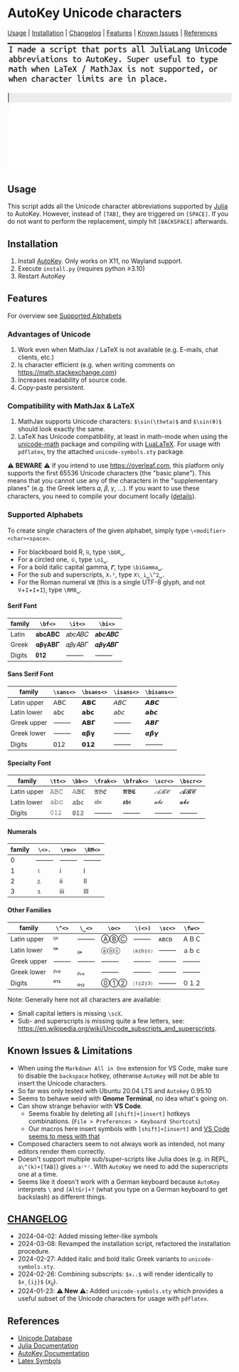 # AutoKey Unicode characters

[Usage](#usage) | [Installation](#installation) | [Changelog](#changelog) | [Features](#features) | [Known Issues](#known-issues--limitations) | [References](#references)

![demo](demo.gif)

## Usage

This script adds all the Unicode character abbreviations supported by [Julia](https://docs.julialang.org/en/v1/manual/unicode-input/#Unicode-Input) to AutoKey. However, instead of `[TAB]`, they are triggered on `[SPACE]`. If you do not want to perform the replacement, simply hit `[BACKSPACE]` afterwards.

## Installation

1. Install [AutoKey](https://github.com/autokey/autokey). Only works on X11, no Wayland support.
2. Execute `install.py` (requires python ≥3.10)
3. Restart AutoKey

## Features

For overview see [Supported Alphabets](#supported-alphabets)

### Advantages of Unicode

1. Work even when MathJax / LaTeX is not available (e.g. E-mails, chat clients, etc.)
2. Is character efficient (e.g. when writing comments on <https://math.stackexchange.com>)
3. Increases readability of source code.
4. Copy-paste persistent.

### Compatibility with MathJax & LaTeX

1. MathJax supports Unicode characters: `$\sin(\theta)$` and `$\sin(θ)$` should look exactly the same.
2. LaTeX has Unicode compatibility, at least in math-mode when using the [unicode-math](https://github.com/wspr/unicode-math) package and compiling with [LuaLaTeX](http://www.luatex.org/). For usage with `pdflatex`, try the attached `unicode-symbols.sty` package.

⚠️ **BEWARE** ⚠️ If you intend to use <https://overleaf.com>,
this platform only supports the first 65536 Unicode characters
(the "basic plane"). This means that you cannot use any of the characters in the "supplementary planes"
(e.g. the Greek letters 𝛼, 𝛽, 𝛾, …). If you want to use these characters, you need to compile your document locally
([details](https://www.overleaf.com/learn/how-to/What_file_encodings_and_line_endings_should_I_use%3F#Invalid/Unsupported_Characters)).

### Supported Alphabets

To create single characters of the given alphabet, simply type `\<modifier><char><space>`.

- For blackboard bold R, `ℝ`, type `\bbR␣`.
- For a circled one, `①`, type `\o1␣`.
- For a bold italic capital gamma, `𝜞`, type `\biGamma␣`.
- For the sub and superscripts, `Xᵢ²`, type `X\_i␣\^2␣`.
- For the Roman numeral `Ⅷ` (this is a single UTF-8 glyph, and not `V`+`I`+`I`+`I`), type `\RM8␣`.

#### Serif Font

| family | `\bf<>` | `\it<>` | `\bi<>` |
|---|---|---|---|
| Latin | 𝐚𝐛𝐜𝐀𝐁𝐂      | 𝑎𝑏𝑐𝐴𝐵𝐶      | 𝒂𝒃𝒄𝑨𝑩𝑪      |
| Greek | 𝛂𝛃𝛄𝚨𝚩𝚪      | 𝛼𝛽𝛾𝛢𝛣𝛤      | 𝜶𝜷𝜸𝜜𝜝𝜞      |
| Digits | 𝟎𝟏𝟐   | ⸻ | ⸻ |

#### Sans Serif Font

| family | `\sans<>` | `\bsans<>` | `\isans<>` | `\bisans<>` |
|---|---|---|---|---|
| Latin upper | 𝖠𝖡𝖢   | 𝗔𝗕𝗖   | 𝘈𝘉𝘊   | 𝘼𝘽𝘾   |
| Latin lower | 𝖺𝖻𝖼   | 𝗮𝗯𝗰   | 𝘢𝘣𝘤   | 𝙖𝙗𝙘   |
| Greek upper | ⸻ | 𝝖𝝗𝝘   | ⸻ | 𝞐𝞑𝞒   |
| Greek lower | ⸻ | 𝝰𝝱𝝲   | ⸻ | 𝞪𝞫𝞬   |
| Digits | 𝟢𝟣𝟤   | 𝟬𝟭𝟮   | ⸻ | ⸻ |

#### Specialty Font

| family | `\tt<>` | `\bb<>` | `\frak<>` | `\bfrak<>` | `\scr<>` | `\bscr<>` |
|---|---|---|---|---|---|---|
| Latin upper | 𝙰𝙱𝙲   | 𝔸𝔹ℂ  | 𝔄𝔅ℭ  | 𝕬𝕭𝕮   | 𝒜ℬ𝒞  | 𝓐𝓑𝓒   |
| Latin lower | 𝚊𝚋𝚌   | 𝕒𝕓𝕔   | 𝔞𝔟𝔠   | 𝖆𝖇𝖈   | 𝒶𝒷𝒸   | 𝓪𝓫𝓬   |
| Digits | 𝟶𝟷𝟸   | 𝟘𝟙𝟚   | ⸻ | ⸻ | ⸻ | ⸻ |

#### Numerals

| family | `\<>.` | `\rm<>` | `\RM<>` |
|---|---|---|---|
| 0 | ⸻ | ⸻ | ⸻ |
| 1 | ⒈ | ⅰ | Ⅰ |
| 2 | ⒉ | ⅱ | Ⅱ |
| 3 | ⒊ | ⅲ | Ⅲ |

#### Other Families

| family | `\^<>` | `\_<>` | `\o<>` | `\(<>)` | `\sc<>` | `\fw<>` |
|---|---|---|---|---|---|---|
| Latin upper | ᴵᴶᴷ | ⸻ | ⒶⒷⒸ | ⸻ | ᴀʙᴄᴅ | ＡＢＣ |
| Latin lower | ⁱʲᵏ | ᵢⱼₖ | ⓐⓑⓒ | ⒜⒝⒞ | ⸻ | ａｂｃ |
| Greek upper | ⸻ | ⸻ | ⸻ | ⸻ | ⸻ | ⸻ |
| Greek lower | ᵝᵞᵠ | ᵦᵧᵩ | ⸻ | ⸻ | ⸻ | ⸻ |
| Digits | ⁰¹² | ₀₁₂ | ⓪①② | ⑴⑵⑶ | ⸻ | ０１２ |

Note: Generally here not all characters are available:

- Small capital letters is missing `\scX`.
- Sub- and superscripts is missing quite a few letters, see: <https://en.wikipedia.org/wiki/Unicode_subscripts_and_superscripts>.

## Known Issues & Limitations

- When using the `Markdown All in One` extension for VS Code, make sure to disable the `backspace` hotkey, otherwise `AutoKey` will not be able to insert the Unicode characters.
- So far was only tested with Ubuntu 20.04 LTS and `Autokey` 0.95.10
- Seems to behave weird with **Gnome Terminal**, no idea what's going on.
- Can show strange behavior with **VS Code**.
  - Seems fixable by deleting all `[shift]+[insert]` hotkeys combinations. (`File > Preferences > Keyboard Shortcuts`)
  - Our macros here insert symbols with `[shift]+[insert]` and [VS Code seems to mess with that](https://github.com/microsoft/vscode/issues/90637)
- Composed characters seem to not always work as intended, not many editors render them correctly.
- Doesn't support multiple sub/super-scripts like Julia does (e.g. in REPL, `a\^(k)+[TAB]`) gives `a⁽ᵏ⁾`. With `AutoKey` we need to add the superscripts one at a time.
- Seems like it doesn't work with a German keyboard because `AutoKey` interprets `\` and `[AltGr]+?` (what you type on a German keyboard to get backslash) as different things.

## [CHANGELOG](CHANGELOG.md)

- 2024-04-02: Added missing letter-like symbols
- 2024-03-08: Revamped the installation script, refactored the installation procedure.
- 2024-02-27: Added italic and bold italic Greek variants to `unicode-symbols.sty`.
- 2024-02-26: Combining subscripts: `$xᵢⱼ$` will render identically to `$x_{ij}$` ($x_{ij}$).
- 2024-01-23: **⚠️ New ⚠️:** Added `unicode-symbols.sty` which provides a useful subset of the Unicode characters for usage with `pdflatex`.

## References

- [Unicode Database](https://www.unicode.org/ucd/)
- [Julia Documentation](https://docs.julialang.org/en/v1/manual/unicode-input/#Unicode-Input)
- [AutoKey Documentation](https://autokey.github.io/documentation.html)
- [Latex Symbols](https://ctan.org/pkg/comprehensive)
